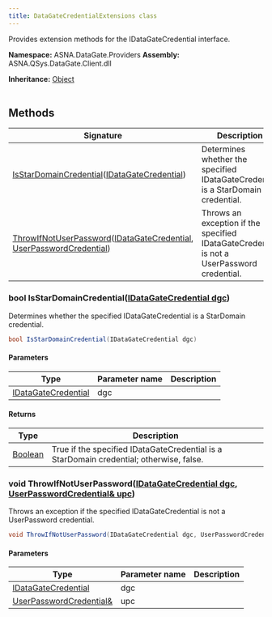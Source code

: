 ```yaml
---
title: DataGateCredentialExtensions class
---
```


Provides extension methods for the IDataGateCredential interface.

**Namespace:** ASNA.DataGate.Providers
**Assembly:** ASNA.QSys.DataGate.Client.dll

**Inheritance:** [Object](https://docs.microsoft.com/en-us/dotnet/api/system.object)
<br>
<br>

## Methods

| Signature | Description |
| --- | --- |
| [IsStarDomainCredential](#bool-isstardomaincredentialidatagatecredential-dgc)([IDataGateCredential](/reference/datagate/datagate-providers/i-datagate-credential.html)) | Determines whether the specified IDataGateCredential is a StarDomain credential.
| [ThrowIfNotUserPassword](#void-throwifnotuserpasswordidatagatecredential-dgc-userpasswordcredential-upc)([IDataGateCredential](/reference/datagate/datagate-providers/i-datagate-credential.html), [UserPasswordCredential](/reference/datagate/datagate-providers/user-password-credential.html)) | Throws an exception if the specified IDataGateCredential is not a UserPassword credential.

### bool IsStarDomainCredential([IDataGateCredential dgc](/reference/datagate/datagate-providers/i-datagate-credential.html))

Determines whether the specified IDataGateCredential is a StarDomain credential.

```cs
bool IsStarDomainCredential(IDataGateCredential dgc)
```

#### Parameters

| Type | Parameter name | Description
| --- | --- | ---
| [IDataGateCredential](/reference/datagate/datagate-providers/i-datagate-credential.html) | dgc | 

#### Returns

| Type | Description
| --- | ---
| [Boolean](https://docs.microsoft.com/en-us/dotnet/api/system.boolean) | True if the specified IDataGateCredential is a StarDomain credential; otherwise, false.

### void ThrowIfNotUserPassword([IDataGateCredential dgc](/reference/datagate/datagate-providers/i-datagate-credential.html), [UserPasswordCredential& upc](/reference/datagate/datagate-providers/user-password-credential.html))

Throws an exception if the specified IDataGateCredential is not a UserPassword credential.

```cs
void ThrowIfNotUserPassword(IDataGateCredential dgc, UserPasswordCredential& upc)
```

#### Parameters

| Type | Parameter name | Description
| --- | --- | ---
| [IDataGateCredential](/reference/datagate/datagate-providers/i-datagate-credential.html) | dgc | 
| [UserPasswordCredential&](/reference/datagate/datagate-providers/user-password-credential.html) | upc | 
